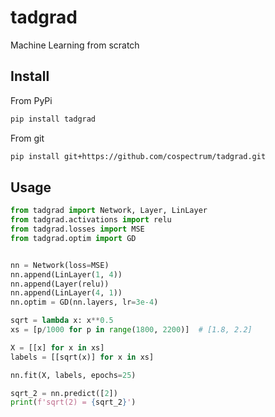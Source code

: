 # tadgrad

Machine Learning from scratch


## Install

From PyPi
```sh
pip install tadgrad
```

From git
```sh
pip install git+https://github.com/cospectrum/tadgrad.git
```


## Usage

```python
from tadgrad import Network, Layer, LinLayer
from tadgrad.activations import relu
from tadgrad.losses import MSE
from tadgrad.optim import GD


nn = Network(loss=MSE)
nn.append(LinLayer(1, 4))
nn.append(Layer(relu))
nn.append(LinLayer(4, 1))
nn.optim = GD(nn.layers, lr=3e-4)

sqrt = lambda x: x**0.5
xs = [p/1000 for p in range(1800, 2200)]  # [1.8, 2.2]

X = [[x] for x in xs]
labels = [[sqrt(x)] for x in xs]

nn.fit(X, labels, epochs=25)

sqrt_2 = nn.predict([2])
print(f'sqrt(2) = {sqrt_2}')

```

